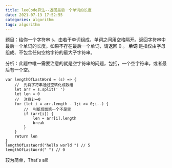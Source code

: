 ```yaml
---
title: leeCode算法--返回最后一个单词的长度
date: 2021-07-13 17:52:55
categories: algorithm
tags: algorithm
---
```

题目：给你一个字符串 s，由若干单词组成，单词之间用空格隔开。返回字符串中最后一个单词的长度。如果不存在最后一个单词，请返回 0 。
<strong>单词</strong> 是指仅由字母组成、不包含任何空格字符的最大子字符串。

分析：此题中唯一需要注意的就是空字符串的问题，包括，一个空字符串，或者最后有一个空。

```
var lengthOfLastWord = (s) => {
    //  先将字符串通过空转化成数组
    let arr = s.split(' ')
    let len = 0
    //  注意i>=0
    for (let i = arr.length - 1;i >= 0;i--) {
        //  判断后面第一个不是空
        if (arr[i]) {
            len = arr[i].length
            break
        }
    }
    return len
}
lengthOfLastWord("hello world ") // 5
lengthOfLastWord(" ") // 0
```
较为简单，That's all!